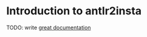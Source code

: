 # Introduction to antlr2insta

TODO: write [great documentation](http://jacobian.org/writing/what-to-write/)
